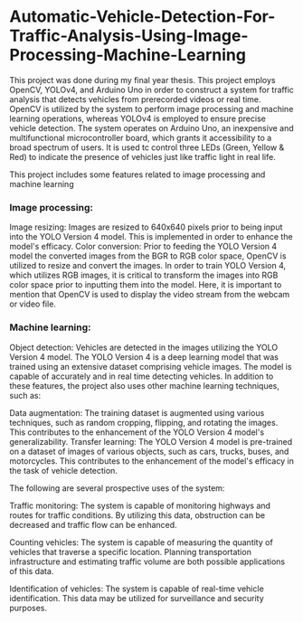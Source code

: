 # Automatic-Vehicle-Detection-For-Traffic-Analysis-Using-Image-Processing-Machine-Learning
This project was done during my final year thesis. This project employs OpenCV, YOLOv4, and Arduino Uno in order to construct a system for traffic analysis that detects vehicles from prerecorded videos or real time. OpenCV is utilized by the system to perform image processing and machine learning operations, whereas YOLOv4 is employed to ensure precise vehicle detection. The system operates on Arduino Uno, an inexpensive and multifunctional microcontroller board, which grants it accessibility to a broad spectrum of users. It is used tc control three LEDs (Green, Yellow & Red) to indicate the presence of vehicles just like traffic light in real life.

This project includes some features related to image processing and machine learning

### Image processing:

Image resizing: Images are resized to 640x640 pixels prior to being input into the YOLO Version 4 model. This is implemented in order to enhance the model's efficacy.
Color conversion: Prior to feeding the YOLO Version 4 model the converted images from the BGR to RGB color space, OpenCV is utilized to resize and convert the images. In order to train YOLO Version 4, which utilizes RGB images, it is critical to transform the images into RGB color space prior to inputting them into the model.
Here, it is important to mention that OpenCV is used to display the video stream from the webcam or video file.

### Machine learning:

Object detection: Vehicles are detected in the images utilizing the YOLO Version 4 model. The YOLO Version 4 is a deep learning model that was trained using an extensive dataset comprising vehicle images. The model is capable of accurately and in real time detecting vehicles.
In addition to these features, the project also uses other machine learning techniques, such as:

Data augmentation: The training dataset is augmented using various techniques, such as random cropping, flipping, and rotating the images. This contributes to the enhancement of the YOLO Version 4 model's generalizability.
Transfer learning: The YOLO Version 4 model is pre-trained on a dataset of images of various objects, such as cars, trucks, buses, and motorcycles. This contributes to the enhancement of the model's efficacy in the task of vehicle detection.

The following are several prospective uses of the system:

Traffic monitoring: The system is capable of monitoring highways and routes for traffic conditions. By utilizing this data, obstruction can be decreased and traffic flow can be enhanced.

Counting vehicles: The system is capable of measuring the quantity of vehicles that traverse a specific location. Planning transportation infrastructure and estimating traffic volume are both possible applications of this data.

Identification of vehicles: The system is capable of real-time vehicle identification. This data may be utilized for surveillance and security purposes.











